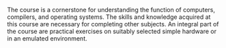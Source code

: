 The course is a cornerstone for understanding the function of computers, compilers, and operating systems. The skills and knowledge acquired at this course are necessary for completing other subjects. An integral part of the course are practical exercises on suitably selected simple hardware or in an emulated environment.
